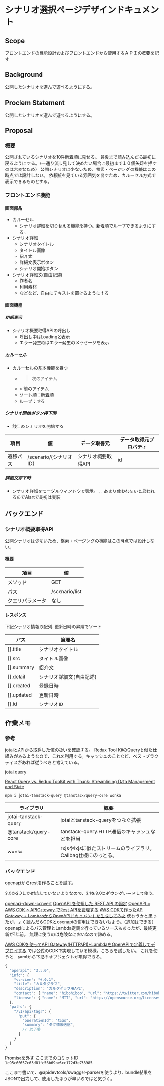 # シナリオ選択ページデザインドキュメント
## Scope
フロントエンドの機能設計およびフロントエンドから使用するＡＰＩの概要を記す

## Background
公開したシナリオを選んで遊べるようにする。

## Proclem Statement
公開したシナリオを選んで遊べるようにする。

## Proposal
### 概要
公開されているシナリオを10件新着順に見せる。
最後まで読み込んだら最初に戻るようにする。（一通り流し見して決めたい場合に最初まで１０個矢印を押すのは大変なため）
公開シナリオは少ないため、検索・ページングの機能はこの時点では設計しない。
依頼板を見ている雰囲気を出すため、カルーセル方式で表示できるものとする。

### フロントエンド機能
#### 画面部品
* カルーセル
  * シナリオ詳細を切り替える機能を持つ。新着順でループできるようにする。
* シナリオ詳細
  * シナリオタイトル
  * タイトル画像
  * 紹介文
  * 詳細文表示ボタン
  * シナリオ開始ボタン
* シナリオ詳細文(自由記述)
  * 作者名
  * 利用素材
  * などなど、自由にテキストを置けるようにする

#### 画面機能

##### 初期表示
* シナリオ概要取得APIの呼出し
  * 呼出し中はLoadingと表示
  * エラー発生時はエラー発生のメッセージを表示

##### カルーセル
* カルーセルの基本機能を持つ
  * > 次のアイテム
  * < 前のアイテム
  * ソート順：新着順
  * ループ：する

##### シナリオ開始ボタン押下時
* 該当のシナリオを開始する

項目|値|データ取得元|データ取得元プロパティ
--|--|--|--
遷移パス|/scenario/{シナリオID}|シナリオ概要取得API|id

##### 詳細文押下時
* シナリオ詳細をモーダルウィンドウで表示。 ... あまり使われないと思われるのでAlartで最初は実装

## バックエンド
### シナリオ概要取得API
公開シナリオは少ないため、検索・ページングの機能はこの時点では設計しない。

#### 概要

項目|値
--|--
メソッド|GET
パス|/scenario/list
クエリパラメータ|なし

#### レスポンス
下記シナリオ情報の配列.
更新日時の昇順でソート

パス|論理名
--|--
[].title|シナリオタイトル
[].src|タイトル画像
[].summary|紹介文
[].detail|シナリオ詳細文(自由記述)
[].created| 登録日時
[].updated| 更新日時
[].id| シナリオID


## 作業メモ

### 参考
jotaiとAPIから取得した値の扱いを確認する。
Redux Tool KitのQueryと似た仕組みがあるようなので、これを利用する。キャッシュのことなど、ベストプラクティスがあれば従うべきと考えている。

[jotai query](https://jotai.org/docs/extensions/query)

[React Query vs. Redux Toolkit with Thunk: Streamlining Data Management and State](https://medium.com/@mudassir.iqball/supercharging-your-react-app-with-react-query-and-redux-toolkit-a-comparison-5b7f802ce1cc)

```
npm i jotai-tanstack-query @tanstack/query-core wonka
```

ライブラリ|概要
--|--
jotai-tanstack-query|jotaiとtanstack-queryをつなぐ拡張
@tanstack/query-core|tanstack-query.HTTP通信のキャッシュなどを担当
wonka|rxjsやlxjsに似たストリームのライブラリ。Callbag仕様にのっとる。

### バックエンド

openapiからrestを作ることを試す。

3.0か2.0しか対応していないようなので、3.1を3.0にダウングレードして使う。

[openapi-down-convert](https://github.com/apiture/openapi-down-convert)
[OpenAPI を使用した REST API の設定](https://docs.aws.amazon.com/ja_jp/apigateway/latest/developerguide/api-gateway-import-api.html)
[OpenAPI × AWS CDK × APIGateway でRest APIを管理する](https://zenn.dev/taroman_zenn/articles/91879cec40627c)
[AWS CDKで作ったAPI Gateway + LambdaからOpenAPIドキュメントを生成してみた](https://zenn.dev/ncdc/articles/42c7d2b8dfec3e)
使おうかと思ったが、よく読んだらCDKとopenapiの併用はできないもよう。（追加はできる）
openapiによるパス管理とLambda定義を行っているソースもあったが、最終更新が1年前。
無理に使うのは危険なにおいなので諦める。

[AWS CDKを使ってAPI Gateway(HTTPAPI)+LambdaをOpenAPIで定義してデプロイする](https://serverless.co.jp/blog/347/) では公式のCDKで実現している模様。こちらを試したい。
これを使うと、yamlから下記のオブジェクトが取得できる。

```js
{
  "openapi": "3.1.0",
  "info": {
    "version": "0.0.1",
    "title": "カルタグラフ",
    "description": "カルタグラフ用API",
    "contact": { "name": "hibohiboo", "url": "https://twitter.com/hibohiboo" },
    "license": { "name": "MIT", "url": "https://opensource.org/licenses/MIT" }
  },
  "paths": {
    "/v1/api/tags": {
      "put": {
        "operationId": "tags",
        "summary": "タグ情報送信",
        // 以下略
      }
    }
  }
}

```

[Promiseを外す](https://kakehashi-dev.hatenablog.com/entry/2021/12/20/080000)
ここまでのコミットID `1c95c66657c63d81fc56b69be5cc172d3e733985`

ここまで書いて、@apidevtools/swagger-parserを使うより、bundle結果をJSONで出力して、使用したほうが早いのではと気づく。


